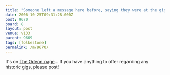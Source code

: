 ```yaml
---
title: "Someone left a message here before, saying they were at the gig"
date: 2006-10-25T09:31:28.000Z
post: 9670
board: 8
layout: post
venue: v133
parent: 9669
tags: [folkestone]
permalink: /m/9670/
---
```

It's on <a href="http://www.folkestonegerald.com/v/133/Odeon%20Bar">The Odeon page</a>... If you have anything to offer regarding any historic gigs, please post!
